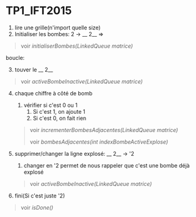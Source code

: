 # TP1_IFT2015

1. lire une grille(n'import quelle size)
2. Initialiser les bombes: 2 -> __ 2__ =>
> voir *initialiserBombes(LinkedQueue matrice)*


boucle:

3. touver le __ 2__
> voir *activeBombeInactive(LinkedQueue matrice)* 
4. chaque chiffre à côté de bomb
   1. vérifier si c'est 0 ou 1
      1. Si c'est 1, on ajoute 1
      2. Si c'est 0, on fait rien
   > voir *incrementerBombesAdjacentes(LinkedQueue matrice)*
   > 
   > voir *bombesAdjacentes(int indexBombeActiveExplose)*
5. supprimer/changer la ligne explosé: __ 2__ -> '2
   1. changer en '2 permet de nous rappeler que c'est une bombe déjà explosé
   > voir *activeBombeInactive(LinkedQueue matrice)*

7. fini(Si c'est juste '2)
> voir *isDone()*

